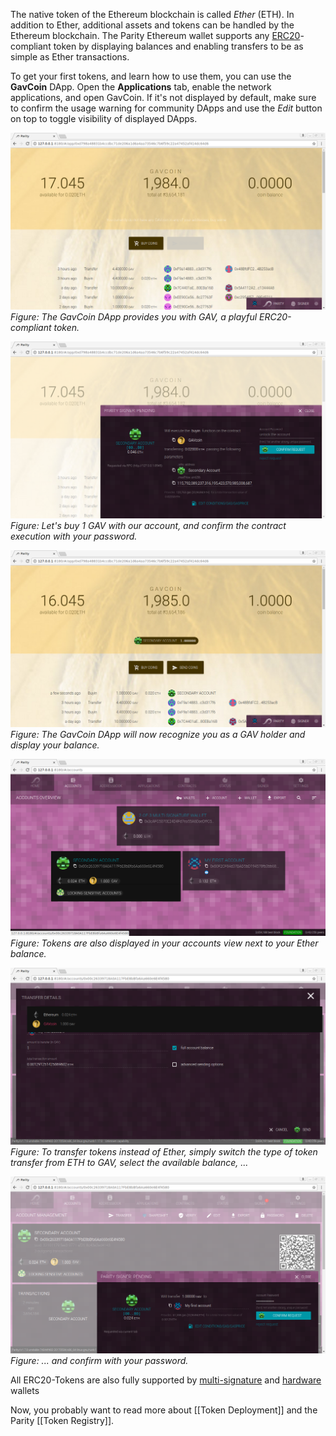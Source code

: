 The native token of the Ethereum blockchain is called _Ether_ (ETH). In addition to Ether, additional assets and tokens can be handled by the Ethereum blockchain. The Parity Ethereum wallet supports any [ERC20](https://github.com/ethereum/EIPs/issues/20)-compliant token by displaying balances and enabling transfers to be as simple as Ether transactions.

To get your first tokens, and learn how to use them, you can use the **GavCoin** DApp. Open the **Applications** tab, enable the network applications, and open GavCoin. If it's not displayed by default, make sure to confirm the usage warning for community DApps and use the _Edit_ button on top to toggle visibility of displayed DApps.

![dapps-gavcoin-0](./images/dapps-gavcoin-0.png)
_Figure: The GavCoin DApp provides you with GAV, a playful ERC20-compliant token._

![dapps-gavcoin-2](./images/dapps-gavcoin-2.png)
_Figure: Let's buy 1 GAV with our account, and confirm the contract execution with your password._

![dapps-gavcoin-4](./images/dapps-gavcoin-4.png)
_Figure: The GavCoin DApp will now recognize you as a GAV holder and display your balance._

![accounts-overview-3](./images/accounts-overview-3.png)
_Figure: Tokens are also displayed in your accounts view next to your Ether balance._

![accounts-token-0](./images/accounts-token-0.png)
_Figure: To transfer tokens instead of Ether, simply switch the type of token transfer from ETH to GAV, select the available balance, ..._

![accounts-token-2](./images/accounts-token-2.png)
_Figure: ... and confirm with your password._

All ERC20-Tokens are also fully supported by [multi-signature](Accounts%2C-Wallets%2C-Vaults) and [hardware](Ledger-Nano-S) wallets

Now, you probably want to read more about [[Token Deployment]] and the Parity [[Token Registry]].
